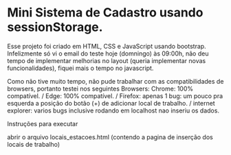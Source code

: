 # Mini Sistema de Cadastro usando sessionStorage.

Esse projeto foi criado em HTML, CSS e JavaScript usando bootstrap. 
Infelizmente só vi o email do teste hoje (domningo) às 09:00h, não deu tempo de implementar melhorias no layout (queria implementar novas funcionalidades), fiquei mais o tempo no javascript.
  
Como não tive muito tempo, não pude trabalhar com as compatibilidades de browsers, portanto testei nos seguintes Browsers:
Chrome: 100% compatível. /
Edge: 100% compatível. /
Firefox: apenas 1 bug:  um pouco pra esquerda a posição do botão (+) de adicionar local de trabalho. /
internet explorer: varios bugs inclusive rodando em localhost nao inseriu os dados.

Instruções para executar

abrir o arquivo locais_estacoes.html (contendo a pagina de inserção dos locais de trabalho)
